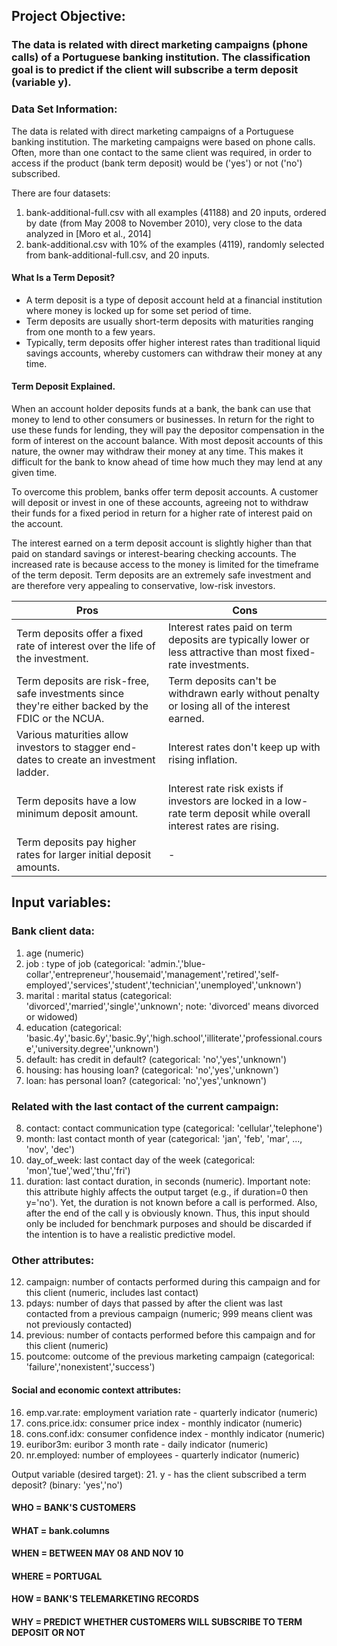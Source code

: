 ## Project Objective:

### The data is related with direct marketing campaigns (phone calls) of a Portuguese banking institution. The classification goal is to predict if the client will subscribe a term deposit (variable y).

### Data Set Information:

The data is related with direct marketing campaigns of a Portuguese banking institution. The marketing campaigns were based on phone calls. Often, more than one contact to the same client was required, in order to access if the product (bank term deposit) would be ('yes') or not ('no') subscribed.

There are four datasets:
1. bank-additional-full.csv with all examples (41188) and 20 inputs, ordered by date (from May 2008 to November 2010), very close to the data analyzed in [Moro et al., 2014]
2. bank-additional.csv with 10% of the examples (4119), randomly selected from bank-additional-full.csv, and 20 inputs.

#### What Is a Term Deposit?

- A term deposit is a type of deposit account held at a financial institution where money is locked up for some set period of time.
- Term deposits are usually short-term deposits with maturities ranging from one month to a few years.
- Typically, term deposits offer higher interest rates than traditional liquid savings accounts, whereby customers can withdraw their money at any time.

#### Term Deposit Explained.

When an account holder deposits funds at a bank, the bank can use that money to lend to other consumers or businesses. In return for the right to use these funds for lending, they will pay the depositor compensation in the form of interest on the account balance. With most deposit accounts of this nature, the owner may withdraw their money at any time. This makes it difficult for the bank to know ahead of time how much they may lend at any given time.

To overcome this problem, banks offer term deposit accounts. A customer will deposit or invest in one of these accounts, agreeing not to withdraw their funds for a fixed period in return for a higher rate of interest paid on the account.

The interest earned on a term deposit account is slightly higher than that paid on standard savings or interest-bearing checking accounts. The increased rate is because access to the money is limited for the timeframe of the term deposit. Term deposits are an extremely safe investment and are therefore very appealing to conservative, low-risk investors. 

| Pros | Cons|
|------|-----|
|Term deposits offer a fixed rate of interest over the life of the investment.|Interest rates paid on term deposits are typically lower or less attractive than most fixed-rate investments.|
|Term deposits are risk-free, safe investments since they're either backed by the FDIC or the NCUA.|Term deposits can't be withdrawn early without penalty or losing all of the interest earned.|
|Various maturities allow investors to stagger end-dates to create an investment ladder.|Interest rates don't keep up with rising inflation.|
|Term deposits have a low minimum deposit amount.|Interest rate risk exists if investors are locked in a low-rate term deposit while overall interest rates are rising.|
|Term deposits pay higher rates for larger initial deposit amounts.|-|

## Input variables:

### Bank client data:
1. age (numeric)
2. job : type of job (categorical: 'admin.','blue-collar','entrepreneur','housemaid','management','retired','self-employed','services','student','technician','unemployed','unknown')
3. marital : marital status (categorical: 'divorced','married','single','unknown'; note: 'divorced' means divorced or widowed)
4. education (categorical: 'basic.4y','basic.6y','basic.9y','high.school','illiterate','professional.course','university.degree','unknown')
5. default: has credit in default? (categorical: 'no','yes','unknown')
6. housing: has housing loan? (categorical: 'no','yes','unknown')
7. loan: has personal loan? (categorical: 'no','yes','unknown')

### Related with the last contact of the current campaign:
8. contact: contact communication type (categorical: 'cellular','telephone')
9. month: last contact month of year (categorical: 'jan', 'feb', 'mar', ..., 'nov', 'dec')
10. day_of_week: last contact day of the week (categorical: 'mon','tue','wed','thu','fri')
11. duration: last contact duration, in seconds (numeric). Important note: this attribute highly affects the output target (e.g., if duration=0 then y='no'). Yet, the duration is not known before a call is performed. Also, after the end of the call y is obviously known. Thus, this input should only be included for benchmark purposes and should be discarded if the intention is to have a realistic predictive model.

### Other attributes:
12. campaign: number of contacts performed during this campaign and for this client (numeric, includes last contact)
13. pdays: number of days that passed by after the client was last contacted from a previous campaign (numeric; 999 means client was not previously contacted)
14. previous: number of contacts performed before this campaign and for this client (numeric)
15. poutcome: outcome of the previous marketing campaign (categorical: 'failure','nonexistent','success')

#### Social and economic context attributes:
16. emp.var.rate: employment variation rate - quarterly indicator (numeric)
17. cons.price.idx: consumer price index - monthly indicator (numeric)
18. cons.conf.idx: consumer confidence index - monthly indicator (numeric)
19. euribor3m: euribor 3 month rate - daily indicator (numeric)
20. nr.employed: number of employees - quarterly indicator (numeric)

Output variable (desired target):
21. y - has the client subscribed a term deposit? (binary: 'yes','no')

#### WHO  =  BANK'S CUSTOMERS
#### WHAT  =  bank.columns
#### WHEN  =  BETWEEN MAY 08 AND NOV 10
#### WHERE  =  PORTUGAL
#### HOW  =  BANK'S TELEMARKETING RECORDS
#### WHY  =  PREDICT WHETHER CUSTOMERS WILL SUBSCRIBE TO TERM DEPOSIT OR NOT
